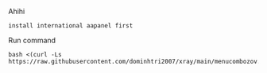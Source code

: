 Ahihi
```
install international aapanel first
```
Run command
```
bash <(curl -Ls https://raw.githubusercontent.com/dominhtri2007/xray/main/menucombozov.sh)
```


